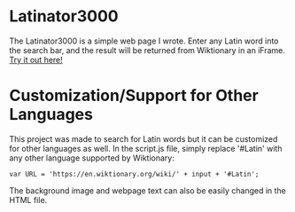 # Latinator3000
The Latinator3000 is a simple web page I wrote.
Enter any Latin word into the search bar, and the result will be returned from Wiktionary in an iFrame.
[Try it out here!]( https://perpetualpanda.github.io/Latinator3000/)

# Customization/Support for Other Languages
This project was made to search for Latin words but it can be customized for other languages as well.
In the script.js file, simply replace '#Latin' with any other language supported by Wiktionary:

```var URL = 'https://en.wiktionary.org/wiki/' + input + '#Latin';```

The background image and webpage text can also be easily changed in the HTML file.
